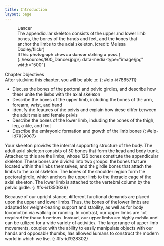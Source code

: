 ```yaml
---
title: Introduction
layout: page
---
```


<?cnx.eoc
  class="summary" title="Chapter Review"?>

<?cnx.eoc
  class="interactive-exercise" title="Interactive Link Questions"?>

<?cnx.eoc
  class="multiple-choice" title="Review Questions" ?>

<?cnx.eoc
  class="free-response" title="Critical Thinking Questions"?>

<figure id="fig-ch08_00_01" class="splash">
<div data-type="title">
Dancer
</div>
<figcaption>
The appendicular skeleton consists of the upper and lower limb bones,
the bones of the hands and feet, and the bones that anchor the limbs to
the axial skeleton. (credit: Melissa Dooley/flickr)
</figcaption>
<span markdown="1" data-type="media" id="fs-id2240637" data-alt="This photograph
shows a dancer striking a pose."> ![This photograph shows a dancer
striking a pose.](../resources/800_Dancer.jpg){:
data-media-type="image/jpg" width="500"} </span>
</figure>
<div data-type="note" id="eip-735" class="chapter-objectives" markdown="1">
<div data-type="title">
Chapter Objectives
</div>
After studying this chapter, you will be able to:
{: #eip-id7865711}

* Discuss the bones of the pectoral and pelvic girdles, and describe how
  these unite the limbs with the axial skeleton
* Describe the bones of the upper limb, including the bones of the arm,
  forearm, wrist, and hand
* Identify the features of the pelvis and explain how these differ
  between the adult male and female pelvis
* Describe the bones of the lower limb, including the bones of the
  thigh, leg, ankle, and foot
* Describe the embryonic formation and growth of the limb bones
{: #eip-id7839067}

</div>
Your skeleton provides the internal supporting structure of the body.
The adult axial skeleton consists of 80 bones that form the head and
body trunk. Attached to this are the limbs, whose 126 bones constitute
the appendicular skeleton. These bones are divided into two groups: the
bones that are located within the limbs themselves, and the girdle bones
that attach the limbs to the axial skeleton. The bones of the shoulder
region form the pectoral girdle, which anchors the upper limb to the
thoracic cage of the axial skeleton. The lower limb is attached to the
vertebral column by the pelvic girdle.
{: #fs-id1350636}

Because of our upright stance, different functional demands are placed
upon the upper and lower limbs. Thus, the bones of the lower limbs are
adapted for weight-bearing support and stability, as well as for body
locomotion via walking or running. In contrast, our upper limbs are not
required for these functions. Instead, our upper limbs are highly mobile
and can be utilized for a wide variety of activities. The large range of
upper limb movements, coupled with the ability to easily manipulate
objects with our hands and opposable thumbs, has allowed humans to
construct the modern world in which we live.
{: #fs-id1928302}




